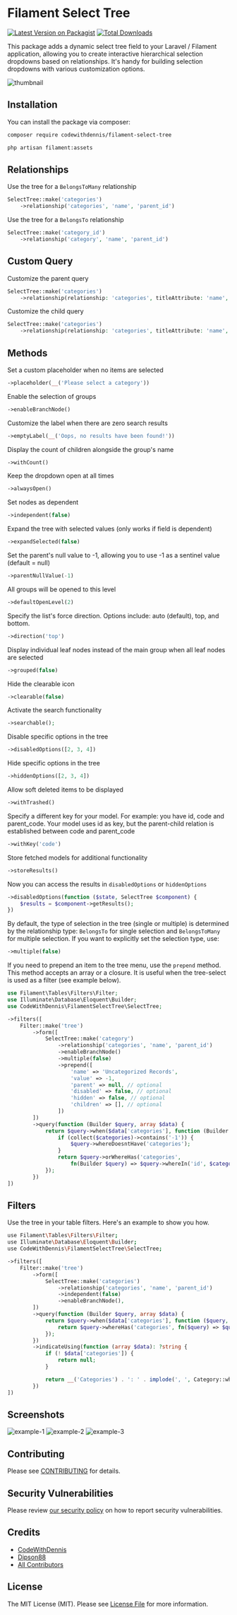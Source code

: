 # Filament Select Tree

[![Latest Version on Packagist](https://img.shields.io/packagist/v/codewithdennis/filament-select-tree.svg?style=flat-square)](https://packagist.org/packages/codewithdennis/filament-select-tree)
[![Total Downloads](https://img.shields.io/packagist/dt/codewithdennis/filament-select-tree.svg?style=flat-square)](https://packagist.org/packages/codewithdennis/filament-select-tree)

This package adds a dynamic select tree field to your Laravel / Filament application, allowing you to create interactive hierarchical selection dropdowns based on relationships. It's handy for
building selection dropdowns with various customization options.

![thumbnail](https://raw.githubusercontent.com/CodeWithDennis/filament-select-tree/3.x/resources/images/thumbnail.jpg)

## Installation

You can install the package via composer:

```bash
composer require codewithdennis/filament-select-tree
```

```bash
php artisan filament:assets
```

## Relationships

Use the tree for a `BelongsToMany` relationship

```php
SelectTree::make('categories')
    ->relationship('categories', 'name', 'parent_id')
```

Use the tree for a `BelongsTo` relationship

```php
SelectTree::make('category_id')
    ->relationship('category', 'name', 'parent_id')
```

## Custom Query

Customize the parent query

```php
SelectTree::make('categories')
    ->relationship(relationship: 'categories', titleAttribute: 'name', parentAttribute: 'parent_id', modifyQueryUsing: fn($query) => $query));
```

Customize the child query

```php
SelectTree::make('categories')
    ->relationship(relationship: 'categories', titleAttribute: 'name', parentAttribute: 'parent_id', modifyChildQueryUsing: fn($query) => $query));
```

## Methods

Set a custom placeholder when no items are selected

```php
->placeholder(__('Please select a category'))
```

Enable the selection of groups

```php
->enableBranchNode()
```

Customize the label when there are zero search results

```php
->emptyLabel(__('Oops, no results have been found!'))
```

Display the count of children alongside the group's name

```php
->withCount()
```

Keep the dropdown open at all times

```php
->alwaysOpen()
```

Set nodes as dependent

```php
->independent(false)
```

Expand the tree with selected values (only works if field is dependent)

```php
->expandSelected(false)
```

Set the parent's null value to -1, allowing you to use -1 as a sentinel value (default = null)

```php
->parentNullValue(-1)
```

All groups will be opened to this level

```php
->defaultOpenLevel(2)
```

Specify the list's force direction. Options include: auto (default), top, and bottom.

```php
->direction('top')
```

Display individual leaf nodes instead of the main group when all leaf nodes are selected

```php
->grouped(false)
```

Hide the clearable icon

```php
->clearable(false)
```

Activate the search functionality

```php
->searchable();
```

Disable specific options in the tree

```php
->disabledOptions([2, 3, 4])
```

Hide specific options in the tree

```php
->hiddenOptions([2, 3, 4])
```

Allow soft deleted items to be displayed

```php
->withTrashed()
```

Specify a different key for your model.
For example: you have id, code and parent_code. Your model uses id as key, but the parent-child relation is established between code and parent_code

```php
->withKey('code')
```

Store fetched models for additional functionality

```php
->storeResults()
```

Now you can access the results in `disabledOptions` or `hiddenOptions`

```php
->disabledOptions(function ($state, SelectTree $component) {
    $results = $component->getResults();
})
```

By default, the type of selection in the tree (single or multiple) is determined by the relationship type: `BelongsTo` for single selection and `BelongsToMany` for multiple selection. If you want to
explicitly set the selection type, use:

```php
->multiple(false)
```

If you need to prepend an item to the tree menu, use the `prepend` method. This method accepts an array or a closure. It is useful when the tree-select is used as a filter (see example below).

```php
use Filament\Tables\Filters\Filter;
use Illuminate\Database\Eloquent\Builder;
use CodeWithDennis\FilamentSelectTree\SelectTree;
```

```php
->filters([
    Filter::make('tree')
        ->form([
            SelectTree::make('category')
                ->relationship('categories', 'name', 'parent_id')
                ->enableBranchNode()
                ->multiple(false)
                ->prepend([
                    'name' => 'Uncategorized Records',
                    'value' => -1,
                    'parent' => null, // optional
                    'disabled' => false, // optional
                    'hidden' => false, // optional
                    'children' => [], // optional
                ])
        ])
        ->query(function (Builder $query, array $data) {
            return $query->when($data['categories'], function (Builder $query, $categories) {
                if (collect($categories)->contains('-1')) {
                    $query->whereDoesntHave('categories');
                }
                return $query->orWhereHas('categories',
                    fn(Builder $query) => $query->whereIn('id', $categories));
            });
        })
])
```

## Filters

Use the tree in your table filters. Here's an example to show you how.

```bash
use Filament\Tables\Filters\Filter;
use Illuminate\Database\Eloquent\Builder;
use CodeWithDennis\FilamentSelectTree\SelectTree;
```

```php
->filters([
    Filter::make('tree')
        ->form([
            SelectTree::make('categories')
                ->relationship('categories', 'name', 'parent_id')
                ->independent(false)
                ->enableBranchNode(),
        ])
        ->query(function (Builder $query, array $data) {
            return $query->when($data['categories'], function ($query, $categories) {
                return $query->whereHas('categories', fn($query) => $query->whereIn('id', $categories));
            });
        })
        ->indicateUsing(function (array $data): ?string {
            if (! $data['categories']) {
                return null;
            }

            return __('Categories') . ': ' . implode(', ', Category::whereIn('id', $data['categories'])->get()->pluck('name')->toArray());
        })
])
```

## Screenshots

![example-1](https://raw.githubusercontent.com/CodeWithDennis/filament-select-tree/3.x/resources/images/example-1.jpg)
![example-2](https://raw.githubusercontent.com/CodeWithDennis/filament-select-tree/3.x/resources/images/example-2.jpg)
![example-3](https://raw.githubusercontent.com/CodeWithDennis/filament-select-tree/3.x/resources/images/example-3.jpg)

## Contributing

Please see [CONTRIBUTING](.github/CONTRIBUTING.md) for details.

## Security Vulnerabilities

Please review [our security policy](../../security/policy) on how to report security vulnerabilities.

## Credits

- [CodeWithDennis](https://github.com/CodeWithDennis)
- [Dipson88](https://github.com/dipson88/treeselectjs)
- [All Contributors](../../contributors)

## License

The MIT License (MIT). Please see [License File](LICENSE.md) for more information.
